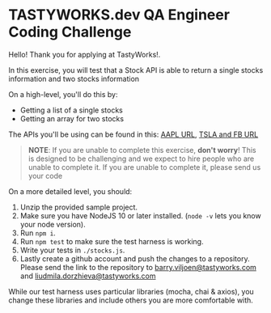 # TASTYWORKS.dev QA Engineer Coding Challenge


Hello! Thank you for applying at TastyWorks!.  

In this exercise, you will test that a
Stock API is able to return a single stocks 
information and two stocks information

On a high-level, you'll do this by:

- Getting a list of a single stocks
- Getting an array for two stocks

The APIs you'll be using can be found in this:
[AAPL URL](https://sandbox.iexapis.com/stable/stock/aapl/quote?token=Tsk_456ccaccad6f455886f60ab0529a0345),
[TSLA and FB URL](https://sandbox.iexapis.com/stable/stock/market/batch?symbols=tsla,fb&types=quote,news,chart&range=1m&last=5&token=Tsk_456ccaccad6f455886f60ab0529a0345)

> __NOTE__: If you are unable to complete this exercise, __don't worry__!
> This is designed to be challenging and we expect to hire people who are unable to complete it.
> If you are unable to complete it, please send us your code

On a more detailed level, you should:

1. Unzip the provided sample project.
2. Make sure you have NodeJS 10 or later installed. (`node -v` lets you know your node version).
3. Run `npm i`.
4. Run `npm test` to make sure the test harness is working.
5. Write your tests in `./stocks.js`.
6. Lastly create a github account and push the changes to a repository. Please send the link to the repository to barry.viljoen@tastyworks.com and liudmila.dorzhieva@tastyworks.com 

While our test harness uses particular libraries (mocha, chai & axios), you change
these libraries and include others you are more comfortable with.
